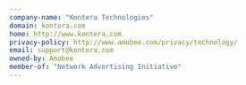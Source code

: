 ```yaml
---
company-name: "Kontera Technologies"
domain: kontera.com
home: http://www.kontera.com
privacy-policy: http://www.amobee.com/privacy/technology/
email: support@kontera.com
owned-by: Amobee
member-of: "Network Advertising Initiative"
---
```




